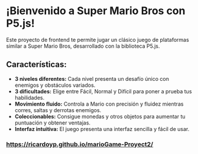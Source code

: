 # ¡Bienvenido a Super Mario Bros con P5.js!
Este proyecto de frontend te permite jugar un clásico juego de plataformas similar a Super Mario Bros, desarrollado con la biblioteca P5.js.

## Características:

- **3 niveles diferentes:** Cada nivel presenta un desafío único con enemigos y obstáculos variados.
- **3 dificultades:** Elige entre Fácil, Normal y Difícil para poner a prueba tus habilidades.
- **Movimiento fluido:** Controla a Mario con precisión y fluidez mientras corres, saltas y derrotas enemigos.
- **Coleccionables:** Consigue monedas y otros objetos para aumentar tu puntuación y obtener ventajas.
- **Interfaz intuitiva:** El juego presenta una interfaz sencilla y fácil de usar.

### https://ricardoyp.github.io/marioGame-Proyect2/
